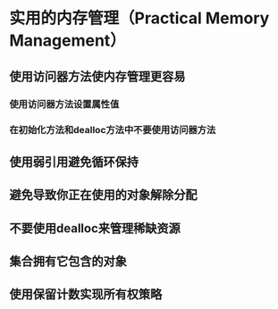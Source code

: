 # 实用的内存管理（Practical Memory Management）

## 使用访问器方法使内存管理更容易

### 使用访问器方法设置属性值

### 在初始化方法和dealloc方法中不要使用访问器方法

## 使用弱引用避免循环保持

## 避免导致你正在使用的对象解除分配

## 不要使用dealloc来管理稀缺资源

## 集合拥有它包含的对象

## 使用保留计数实现所有权策略



